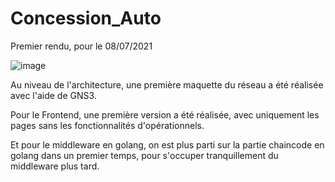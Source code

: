 # Concession_Auto

Premier rendu, pour le 08/07/2021

![image](https://user-images.githubusercontent.com/44199709/124902446-3a15a780-dfe3-11eb-9bbf-3b768a532f3f.png)

Au niveau de l'architecture, une première maquette du réseau a été réalisée avec l'aide de GNS3.

Pour le Frontend, une première version a été réalisée, avec uniquement les pages sans les fonctionnalités d'opérationnels.

Et pour le middleware en golang, on est plus parti sur la partie chaincode en golang dans un premier temps, pour s'occuper tranquillement du middleware plus tard.
